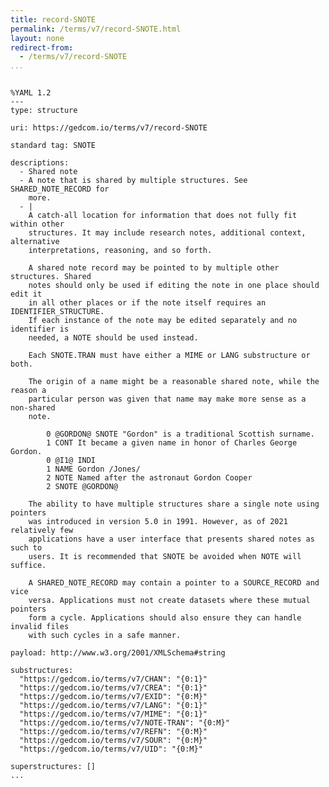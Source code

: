 ```yaml
---
title: record-SNOTE
permalink: /terms/v7/record-SNOTE.html
layout: none
redirect-from:
  - /terms/v7/record-SNOTE
...
```


```

%YAML 1.2
---
type: structure

uri: https://gedcom.io/terms/v7/record-SNOTE

standard tag: SNOTE

descriptions:
  - Shared note
  - A note that is shared by multiple structures. See SHARED_NOTE_RECORD for
    more.
  - |
    A catch-all location for information that does not fully fit within other
    structures. It may include research notes, additional context, alternative
    interpretations, reasoning, and so forth.
    
    A shared note record may be pointed to by multiple other structures. Shared
    notes should only be used if editing the note in one place should edit it
    in all other places or if the note itself requires an IDENTIFIER_STRUCTURE.
    If each instance of the note may be edited separately and no identifier is
    needed, a NOTE should be used instead.
    
    Each SNOTE.TRAN must have either a MIME or LANG substructure or both.
    
    The origin of a name might be a reasonable shared note, while the reason a
    particular person was given that name may make more sense as a non-shared
    note.
    
        0 @GORDON@ SNOTE "Gordon" is a traditional Scottish surname.
        1 CONT It became a given name in honor of Charles George Gordon.
        0 @I1@ INDI
        1 NAME Gordon /Jones/
        2 NOTE Named after the astronaut Gordon Cooper
        2 SNOTE @GORDON@
    
    The ability to have multiple structures share a single note using pointers
    was introduced in version 5.0 in 1991. However, as of 2021 relatively few
    applications have a user interface that presents shared notes as such to
    users. It is recommended that SNOTE be avoided when NOTE will suffice.
    
    A SHARED_NOTE_RECORD may contain a pointer to a SOURCE_RECORD and vice
    versa. Applications must not create datasets where these mutual pointers
    form a cycle. Applications should also ensure they can handle invalid files
    with such cycles in a safe manner.

payload: http://www.w3.org/2001/XMLSchema#string

substructures:
  "https://gedcom.io/terms/v7/CHAN": "{0:1}"
  "https://gedcom.io/terms/v7/CREA": "{0:1}"
  "https://gedcom.io/terms/v7/EXID": "{0:M}"
  "https://gedcom.io/terms/v7/LANG": "{0:1}"
  "https://gedcom.io/terms/v7/MIME": "{0:1}"
  "https://gedcom.io/terms/v7/NOTE-TRAN": "{0:M}"
  "https://gedcom.io/terms/v7/REFN": "{0:M}"
  "https://gedcom.io/terms/v7/SOUR": "{0:M}"
  "https://gedcom.io/terms/v7/UID": "{0:M}"

superstructures: []
...

```
